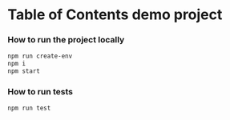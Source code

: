 # Table of Contents demo project

### How to run the project locally

```bash
npm run create-env
npm i
npm start
```

### How to run tests
```bash
npm run test
```

